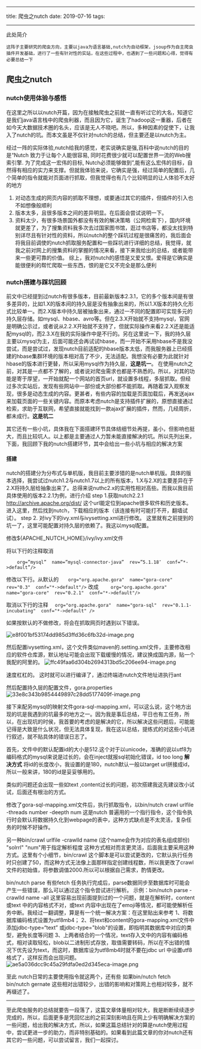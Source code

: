 
---

title: 爬虫之nutch
date: 2019-07-16
tags: 

---
此处简介
<!--more-->

 `这阵子主要研究的爬虫方向，主要以java为语言基础,nutch为自动框架，jsoup作为自主爬虫插件开发基础，进行了一些有针对性的实站，在这些过程中，也遇到了一些问题和心得，觉得有必要总结一下`

## 爬虫之nutch
### nutch使用体验与感悟
在这里之所以以nutch开篇，因为在接触爬虫之前就一直有听过它的大名，知道它是我们java语言栈中的爬虫利器，而且因为它，诞生了hadoop这一重器，后者在如今天大数据技术圈的名头，应该是无人不晓吧。所以，多种因素的促使下，让我入了nutch的坑。而本文虽是不仅针对nutch的总结，但主要还是以nutch为主。

经过一阵的实际体验,nutch给我的感觉，老实说确实是强,百科中说nutch的目的是“Nutch 致力于让每个人能很容易, 同时花费很少就可以配置世界一流的Web搜索引擎. 为了完成这一宏伟的目标, Nutch必须能够做到”,能有这么宏伟的目标，自然得有相应的实力来支撑。但就我体验来说，它确实是强，经过简单的配置后，几个简单的指令就能对页面进行抓取，但我觉得也有几个比较明显的让人体验不太好的地方


1. 对动态生成的网页内容的抓取不理想，或要通过其它的插件，但插件的引入也不如想像般顺利
2. 版本太多，且很多版本之间的差异明显。在后面会尝试说明一下。
3. 资料太少，有很多场景国外都没有有效的解决策略（公网检索下），国内环境就更差了，为了搜集资料我多次去过国家图书馆，逛过书店等，都没太找到特别详尽且有针对性的资料，所以nutch的整个踩坑过程是很痛苦的，我后面会将我目前调使的nutch抓取服务配置和一些踩坑进行详细的总结，我觉得，就我之前对网上的搜集资料的掌握的情况来看，接下来我给出的总结，或者能带来一些更可靠的价值。
综上，我对nutch的感悟是又爱又恨。爱得是它确实是能很便利的帮忙爬取一些东西，恨的是它又不完全是那么便利

### nutch搭建与踩坑回顾

前文中已经提到过nutch有很多版本，目前最新版本2.3.1，它的多个版本间是有很多差异的，比如1.X的版本间的持久层是没有抽象出来的，所以1.X版本的持久化形式比较单一。而2.X版本中持久层被抽象出来，通过一不同的配置即可实现多元的持久层存储。如mysql、hbase、avro等。但在2.3.X开始就不支持mysql，官网是明确公示过，或者说从2.2.X开始就不支持了，但就实际操作来看2.2.X还是能适配mysql的，而2.3.X在我的实际操作中是不行的。另在这里说一下，我的持久层主要以mysql为主，后面可能还会再试试hbase，而一开始不采用hbase不是我没尝试，而是尝试过，发现nutch目前适配的hbase版本太低，而我服务器上已经搭建的hbase集群环境的版本相对高了不少，无法适配。我想没有必要为此就针对hbase的版本进行更替，所以采用mysql作为持久层，**这是坑一**。
在使用nutch之前，对其是一点都不了解的，或者说对爬虫需求也都是不熟悉的。所以，对其的功能是寄于厚望，一开始就配一个网站的首页url，就设置多线程，多层抓取。但经过多次实站后，发现有些网站中一部份或大部份都不能抓取。再随着深入观察发现，很多是动态生成的内容。更甚者，有些内容的加载是页面加载后，再发送ajax来加载页面的一些关键内容。而原本考虑nutch是支持插件扩展的，原想直接通过检索，求助于互联网，希望直接就能找到一款ajax扩展的插件，然而，几经周折，都未成行。**这是坑二**

其它还有一些小坑，具体我在下面搭建环节具体结细节处再提，虽小，但影响也挺大，而且比较坑人。以上都是主要通过人力暂未能直接解决的坑。所以先列出来，下面，我回顾下我的nutch搭建环节，其中会给出一些小坑与相应的解决方案

#### 搭建
nutch的搭建分为分布式与单机版，我目前主要涉猎的是nutch单机版。具体的版本选择，我尝试过nutch1.2与nutch1.7以上的所有版本，1.X与2.X的主要差异在于2.X将持久层给抽象出来了。总得来说nuthc2.x的实用性相对高些。而我以我目前具体使用的版本2.2.1为例，进行介绍
step 1.获取nutch2.2.1 http://archive.apache.org/dist/
这个url能定位到apache很多软件和历史版本。进入这里，然后找到nutch，下载相应的版本（该连接有时可能打不开，翻墙试试）。
step 2. 对ivy下的ivy.xml与ivysetting.xml进行修改。
这里就有之前提到的坑一了，这里可能配置对持久层的依赖了。我这以mysql配置。

修改${APACHE_NUTCH_HOME}/ivy/ivy.xml文件

将以下行的注释取消

```    org=”mysql”  name=”mysql-connector-java”  rev=”5.1.18″  conf=”*->default”/>```

修改以下行。从默认的
```   org="org.apache.gora"  name="gora-core"  rev="0.3"  conf="*->default"/>```
改成
```    org="org.apache.gora"  name="gora-core"  rev="0.2.1"  conf="*->default"/>```

取消以下行的注释
```  org="org.apache.gora"  name="gora-sql"  rev="0.1.1-incubating"  conf="*->default" />```

如果按默认的不做修改，将会在抓取网页时遇到以下错误。

![e8f001bf53174dd985d3ffd36c6fb32d-image.png](//img.wqkenqing.ren/file/2017/8/e8f001bf53174dd985d3ffd36c6fb32d-image.png)

然后配置ivysetting.xml，这个文件类似maven的.setting.xml文件，主要修改相应的软件仓库源，默认地址可能会出现下载缓慢的情况，建议换成国内源，贴一个我配的阿里的。
![ffc49faa6d304b2694313bd5c206ee94-image.png](//img.wqkenqing.ren/file/2017/8/ffc49faa6d304b2694313bd5c206ee94-image.png)


速度杠杠的。
这时就可以进行编译了，通过终端进nutch文件地址进执行ant

然后配置持久层的配置文件，gora.properties
![33e8c343b9854449897c28dd5177409f-image.png](//img.wqkenqing.ren/file/2017/8/33e8c343b9854449897c28dd5177409f-image.png)


接下来配另mysql的映射文件gora-sql-mapping.xml，可以这么说，这个地方出现的坑是我遇到的坑最多的地方之一。因为我是事后总结，平日也有工任务，所以，在出现坑的时侯，我首要的考虑的是解决的它，所以解决这些问题后，可能能记得是大致是什么状况，但无法具体复现，我在这以总结，提练式的对这些小坑进行叙述，就不贴具体的错误日志了。

首先，文件中的默认配置id的大小是512.这个对于以unicode，准确的说以utf8为编码格式的mysql来说是过长的，会在inject就报sql初始化错误，id too long
**解决方式**
将id的长度改小，我设置的是180，nutch默认一般以target url拼接成id，所以一般来讲，180的id是妥妥够用的。

类似的问题还会出现一些如text ,content过长的问题，初次搭建我这先建议改小试试，后面还有根治的方式。

修改了gora-sql-mapping.xml文件后，执行抓取指令，以bin/nutch crawl urlfile  -threads number -deepth num 这是nutch 普遍用的一个指行指令，这个指令执行时会默认将数据持久化到webpage的表中，这种方式缺点是不太灵活，复杂任务的时候不好操作。

另一种bin/crawl urlfile -crawlId name (这个name会作为对应的表名组成部份) "solrrl" "num"用于指定解析程度
这种方式相对而言更灵活，后面我主要采用这种方式。这里有个小细节，bin/crawl 这个脚本是可以尝试更改的，它默认执行任务时只创建了50，而这种方式无法像上面那样指定创建线程数，所以我更改了crawl文件的初始值，将参数调值2000.所以可以根据自己需求，酌情更改。

bin/nutch parse 有些fetch 任务执行完成后，parse数据同步至数据库时可能会产生一些错误，那么可以通过这个指令尝试进行解析。
示例：bin/nutch parse -crawlId name -all
这里容易出现前面提到过的一个问题，就是在解析时，content 或text 中的内容格式不对，或text 内容中出现在了emoji等情况，都可能使解析任务中断。我经过一翻调整，算是有一个统一解决方案：在这里贴出来参考
1、将数据库编码格式设置为utf8mb4；
2、将text和content的gora-mapping.xml文件中添加jdbc-type=“text” 或jdbc-type="blob"的设置，即指明其数据库中对应的类型，避免长度等问题
3、上两者结合的一个情况，text存入文中的内容有编码格式，相对读取轻松，blob以二进制形式存放，取值需要转码，所以在不出错的情况下优先设为text，而这时，数据库设为utf8mb4时就不要在jdbc url 中设置utf8格式了，这样反而会出现问题。
![ae5a036dcc9c45a29fdfa0ed2d345eca-image.png](//http://rgr3ifyzo.sabkt.gdipper.com//file/2017/9/ae5a036dcc9c45a29fdfa0ed2d345eca-image.png)

至此 nutch日常的主要使用指令就这两个，还有些 如果bin/nutch fetch bin/nutch gernate
这些相对出错较少，出错的影响和对策网上也相对较多，就不再缀述了。

---

至此爬虫服务的总结就要告一段落了，这篇文章体量相对较大，我是断断续续逐步完成的，所以，后面更多是凭回忆出的之前深刻影响且在网上少有明确解决方案的一些问题，给出我的解决方式，所以，如果这篇总结针对的算是nutch使用过程中，尝试更进一步的助力，而非特别基础的。如果看到此篇文章的你对nutch还有其它的一些问题，可以尝试留言，我们一起探讨。






